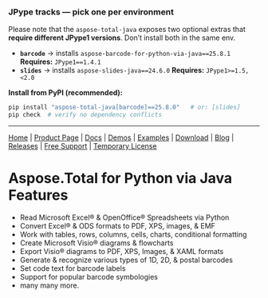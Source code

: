 ### JPype tracks — pick **one** per environment

Please note that the `aspose-total-java` exposes two optional extras that **require different JPype1 versions**. Don’t install both in the same env.

* **`barcode`** → installs `aspose-barcode-for-python-via-java==25.8.1`
  **Requires:** `JPype1==1.4.1`
* **`slides`** → installs `aspose-slides-java==24.6.0`
  **Requires:** `JPype1>=1.5,<2.0`

**Install from PyPI (recommended):**

```bash
pip install "aspose-total-java[barcode]==25.8.0"   # or: [slides]
pip check  # verify no dependency conflicts
```

---

[Home](https://www.aspose.com/) | [Product Page](https://products.aspose.com/total/python-java) | [Docs](https://docs.aspose.com/total/pythonjava/) | [Demos](https://products.aspose.app/total/family) | [Examples](https://aspose.github.io/) | [Download](https://downloads.aspose.com/total/pythonjava) | [Blog](https://blog.aspose.com/category/total/) | [Releases](https://releases.aspose.com/) | [Free Support](https://forum.aspose.com/c/total/7) | [Temporary License](https://purchase.aspose.com/temporary-license)

# Aspose.Total for Python via Java Features

- Read Microsoft Excel&reg; & OpenOffice&reg; Spreadsheets via Python
- Convert Excel&reg; & ODS formats to PDF, XPS, images, & EMF
- Work with tables, rows, columns, cells, charts, conditional formatting
- Create Microsoft Visio&reg; diagrams & flowcharts
- Export Visio&reg; diagrams to PDF, XPS, Images, & XAML formats
- Generate & recognize various types of 1D, 2D, & postal barcodes
- Set code text for barcode labels
- Support for popular barcode symbologies
- many many more.